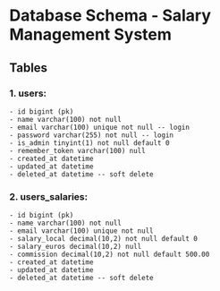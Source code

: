 # Database Schema - Salary Management System 

## Tables

### 1. users:

```
- id bigint (pk)
- name varchar(100) not null
- email varchar(100) unique not null -- login
- password varchar(255) not null -- login
- is_admin tinyint(1) not null default 0
- remember_token varchar(100) null
- created_at datetime
- updated_at datetime
- deleted_at datetime -- soft delete
```

### 2. users_salaries:

```
- id bigint (pk)
- name varchar(100) not null
- email varchar(100) unique not null
- salary_local decimal(10,2) not null default 0
- salary_euros decimal(10,2) null
- commission decimal(10,2) not null default 500.00
- created_at datetime
- updated_at datetime
- deleted_at datetime -- soft delete
```
